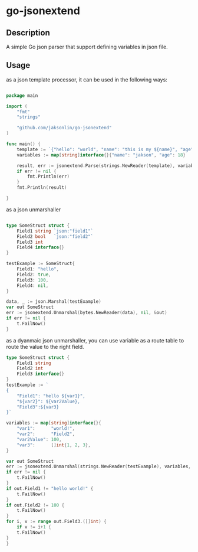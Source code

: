 # go-jsonextend

## Description

A simple Go json parser that support defining variables in json file.

## Usage

as a json template processor, it can be used in the following ways:

```go

package main

import (
    "fmt"
    "strings"

    "github.com/jaksonlin/go-jsonextend"
)

func main() {
    template := `{"hello": "world", "name": "this is my ${name}", "age": ${age}}`
    variables := map[string]interface{}{"name": "jakson", "age": 18}

    result, err := jsonextend.Parse(strings.NewReader(template), variables)
    if err != nil {
        fmt.Println(err)
    }
    fmt.Println(result)

}


```

as a json unmarshaller

```go

type SomeStruct struct {
    Field1 string `json:"field1"`
    Field2 bool   `json:"field2"`
    Field3 int
    Field4 interface{}
}

testExample := SomeStruct{
    Field1: "hello",
    Field2: true,
    Field3: 100,
    Field4: nil,
}

data, _ := json.Marshal(testExample)
var out SomeStruct
err := jsonextend.Unmarshal(bytes.NewReader(data), nil, &out)
if err != nil {
    t.FailNow()
}

```

as a dyanmaic json unmarshaller, you can use variable as a route table to route the value to the right field.

```go
type SomeStruct struct {
    Field1 string
    Field2 int
    Field3 interface{}
}
testExample := `
{
    "Field1": "hello ${var1}",
    "${var2}": ${var2Value},
    "Field3":${var3}
}`

variables := map[string]interface{}{
    "var1":      "world!",
    "var2":      "Field2",
    "var2Value": 100,
    "var3":      []int{1, 2, 3},
}

var out SomeStruct
err := jsonextend.Unmarshal(strings.NewReader(testExample), variables, &out)
if err != nil {
    t.FailNow()
}
if out.Field1 != "hello world!" {
    t.FailNow()
}
if out.Field2 != 100 {
    t.FailNow()
}
for i, v := range out.Field3.([]int) {
    if v != i+1 {
   	t.FailNow()
}
}
```